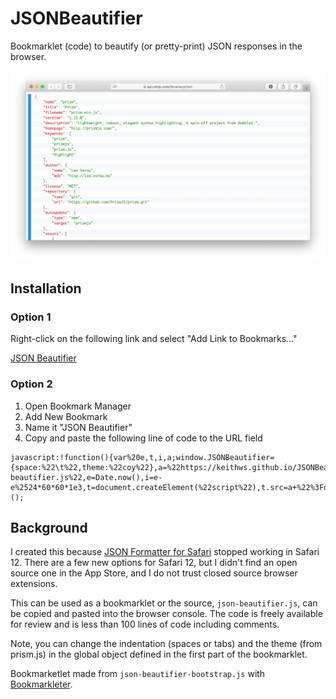 # JSONBeautifier
Bookmarklet (code) to beautify (or pretty-print) JSON responses in the browser.

[![Screenshot](https://github.com/keithws/JSONBeautifier/blob/master/screenshot.png)](https://github.com/keithws/JSONBeautifier/blob/master/screenshot.png)

## Installation

### Option 1

Right-click on the following link and select "Add Link to Bookmarks…"

[JSON Beautifier][1]

### Option 2

1.  Open Bookmark Manager
1.  Add New Bookmark
1.  Name it "JSON Beautifier"
1.  Copy and paste the following line of code to the URL field

```
javascript:!function(){var%20e,t,i,a;window.JSONBeautifier={space:%22\t%22,theme:%22coy%22},a=%22https://keithws.github.io/JSONBeautifier/json-beautifier.js%22,e=Date.now(),i=e-e%2524*60*60*1e3,t=document.createElement(%22script%22),t.src=a+%22%3Fd=%22+i,document.head.appendChild(t)}();
```

## Background

I created this because [JSON Formatter for Safari](https://github.com/rfletcher/safari-json-formatter) stopped working in Safari 12. There are a few new options for Safari 12, but I didn't find an open source one in the App Store, and I do not trust closed source browser extensions.

This can be used as a bookmarklet or the source, `json-beautifier.js`, can be copied and pasted into the browser console. The code is freely available for review and is less than 100 lines of code including comments.

Note, you can change the indentation (spaces or tabs) and the theme (from prism.js) in the global object defined in the first part of the bookmarklet.

Bookmarketlet made from `json-beautifier-bootstrap.js` with [Bookmarkleter](http://chriszarate.github.io/bookmarkleter/).

[1]:javascript:!function(){var%20e,t,i,a;window.JSONBeautifier={space:%22\t%22,theme:%22coy%22},a=%22https://keithws.github.io/JSONBeautifier/json-beautifier.js%22,e=Date.now(),i=e-e%2524*60*60*1e3,t=document.createElement(%22script%22),t.src=a+%22%3Fd=%22+i,document.head.appendChild(t)}();
